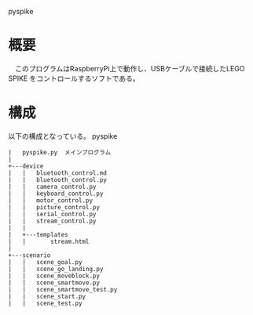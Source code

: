 pyspike

# 概要
　このプログラムはRaspberryPi上で動作し、USBケーブルで接続したLEGO SPIKE をコントロールするソフトである。

# 構成
以下の構成となっている。
pyspike
```
|   pyspike.py  メインプログラム
|           
+---device
|   |   bluetooth_control.md
|   |   bluetooth_control.py
|   |   camera_control.py
|   |   keyboard_control.py
|   |   motor_control.py
|   |   picture_control.py
|   |   serial_control.py
|   |   stream_control.py
|   |   
|   +---templates
|   |       stream.html
|       
+---scenario
|   |   scene_goal.py
|   |   scene_go_landing.py
|   |   scene_moveblock.py
|   |   scene_smartmove.py
|   |   scene_smartmove_test.py
|   |   scene_start.py
|   |   scene_test.py

```